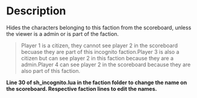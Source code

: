 Description
====
Hides the characters belonging to this faction from the scoreboard, unless the viewer is a admin or is part of the faction.

>Player 1 is a citizen, they cannot see player 2 in the scoreboard becuase they are part of this incognito faction.Player 3 is also a citizen but can see player 2 in this faction because they are a admin.Player 4 can see player 2 in the scoreboard because they are also part of this faction.

**Line 30 of sh_incognito.lua in the faction folder to change the name on the scoreboard. Respective faction lines to edit the names.**
